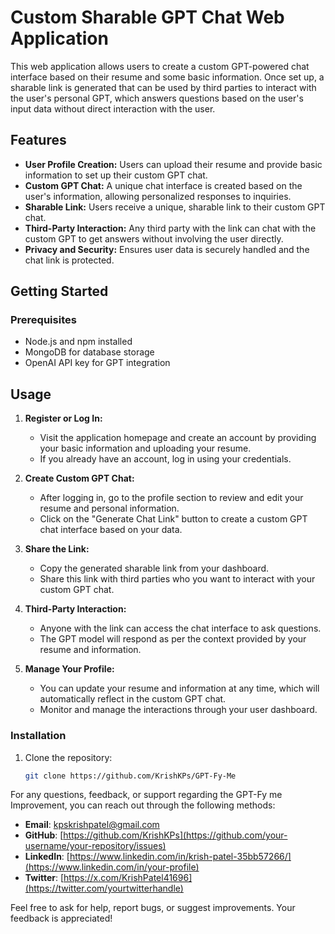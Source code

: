 
# Custom Sharable GPT Chat Web Application

This web application allows users to create a custom GPT-powered chat interface based on their resume and some basic information. Once set up, a sharable link is generated that can be used by third parties to interact with the user's personal GPT, which answers questions based on the user's input data without direct interaction with the user.

## Features

- **User Profile Creation:** Users can upload their resume and provide basic information to set up their custom GPT chat.
- **Custom GPT Chat:** A unique chat interface is created based on the user's information, allowing personalized responses to inquiries.
- **Sharable Link:** Users receive a unique, sharable link to their custom GPT chat.
- **Third-Party Interaction:** Any third party with the link can chat with the custom GPT to get answers without involving the user directly.
- **Privacy and Security:** Ensures user data is securely handled and the chat link is protected.

## Getting Started

### Prerequisites

- Node.js and npm installed
- MongoDB for database storage
- OpenAI API key for GPT integration

## Usage

1. **Register or Log In:**
   - Visit the application homepage and create an account by providing your basic information and uploading your resume.
   - If you already have an account, log in using your credentials.

2. **Create Custom GPT Chat:**
   - After logging in, go to the profile section to review and edit your resume and personal information.
   - Click on the "Generate Chat Link" button to create a custom GPT chat interface based on your data.

3. **Share the Link:**
   - Copy the generated sharable link from your dashboard.
   - Share this link with third parties who you want to interact with your custom GPT chat.

4. **Third-Party Interaction:**
   - Anyone with the link can access the chat interface to ask questions.
   - The GPT model will respond as per the context provided by your resume and information.

5. **Manage Your Profile:**
   - You can update your resume and information at any time, which will automatically reflect in the custom GPT chat.
   - Monitor and manage the interactions through your user dashboard.


### Installation

1. Clone the repository:
   ```bash
   git clone https://github.com/KrishKPs/GPT-Fy-Me
For any questions, feedback, or support regarding the GPT-Fy me Improvement, you can reach out through the following methods:

- **Email**: [kpskrishpatel@gmail.com](mailto:your-email@example.com)
- **GitHub**: [https://github.com/KrishKPs](https://github.com/your-username/your-repository/issues)
- **LinkedIn**: [https://www.linkedin.com/in/krish-patel-35bb57266/](https://www.linkedin.com/in/your-profile)
- **Twitter**: [https://x.com/KrishPatel41696](https://twitter.com/yourtwitterhandle)

Feel free to ask for help, report bugs, or suggest improvements. Your feedback is appreciated!
